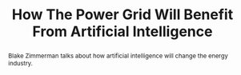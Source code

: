 ---
category: news
title: How The Power Grid Will Benefit From Artificial Intelligence
abstract: Blake Zimmerman talks about how artificial intelligence will change the energy industry.
publishedDateTime: 2019-02-19T13:30:00Z
sourceUrl: https://www.msn.com/en-us/news/technology/how-the-power-grid-will-benefit-from-artificial-intelligence/ar-BBTSjda?
type: article

provider:
  name: Patch
  id: V_AAyhTTE_global
tags:
    - AI

images: 
    -url: https://img-s-msn-com.akamaized.net/tenant/amp/entityid/BBTSoxi.img
    width: 1200
    height: 900
    quality: 99
    title: How The Power Grid Will Benefit From Artificial Intelligence
    attribution: 
    focalRegion:
      x1: 0
      x2: 0
      y1: 0
      y2: 0

---